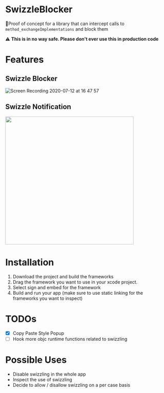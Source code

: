 # SwizzleBlocker
🚷Proof of concept for a library that can intercept calls to `method_exchangeImplementations` and block them

⚠️ **This is in no way safe. Please don't ever use this in production code**

# Features

## Swizzle Blocker

![Screen Recording 2020-07-12 at 16 47 57](https://user-images.githubusercontent.com/7985149/87249899-17998e80-c462-11ea-80a7-c4c4ba66d0b9.gif)

## Swizzle Notification

<img src="https://user-images.githubusercontent.com/7985149/87261763-cddb9300-c4b7-11ea-9cc0-c6b555c3f06d.png" width="400"/>

# Installation

1. Download the project and build the frameworks
2. Drag the framework you want to use in your xcode project.
3. Select sign and embed for the framework
4. Build and run your app (make sure to use static linking for the frameworks you want to inspect)

# TODOs
- [x] Copy Paste Style Popup
- [ ] Hook more objc runtime functions related to swizzling

# Possible Uses
- Disable swizzling in the whole app
- Inspect the use of swizzling
- Decide to allow / disallow swizzling on a per case basis
